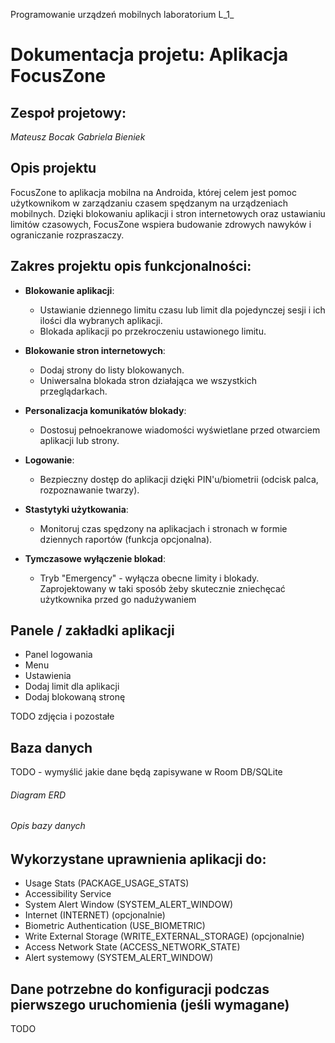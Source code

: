 Programowanie urządzeń mobilnych laboratorium L_1_ 

# Dokumentacja projetu: Aplikacja FocusZone

## Zespoł projetowy:
_Mateusz Bocak
Gabriela Bieniek_

## Opis projektu

FocusZone to aplikacja mobilna na Androida, której celem jest pomoc użytkownikom w zarządzaniu czasem spędzanym na urządzeniach mobilnych. Dzięki blokowaniu aplikacji i stron internetowych oraz ustawianiu limitów czasowych, FocusZone wspiera budowanie zdrowych nawyków i ograniczanie rozpraszaczy.


## Zakres projektu opis funkcjonalności:

- **Blokowanie aplikacji**:
    - Ustawianie dziennego limitu czasu lub limit dla pojedynczej sesji i ich ilości dla wybranych aplikacji.
    - Blokada aplikacji po przekroczeniu ustawionego limitu.

- **Blokowanie stron internetowych**:
    - Dodaj strony do listy blokowanych.
    - Uniwersalna blokada stron działająca we wszystkich przeglądarkach.

- **Personalizacja komunikatów blokady**:
    - Dostosuj pełnoekranowe wiadomości wyświetlane przed otwarciem aplikacji lub strony.

- **Logowanie**:
    - Bezpieczny dostęp do aplikacji dzięki PIN'u/biometrii (odcisk palca, rozpoznawanie twarzy).

- **Stastytyki użytkowania**:
    - Monitoruj czas spędzony na aplikacjach i stronach w formie dziennych raportów (funkcja opcjonalna).

- **Tymczasowe wyłączenie blokad**:
  - Tryb "Emergency" - wyłącza obecne limity i blokady. Zaprojektowany w taki sposób żeby skutecznie zniechęcać użytkownika przed go nadużywaniem

## Panele / zakładki aplikacji 

- Panel logowania
- Menu
- Ustawienia
- Dodaj limit dla aplikacji
- Dodaj blokowaną stronę

TODO
zdjęcia i pozostałe

## Baza danych
TODO - wymyślić jakie dane będą zapisywane w Room DB/SQLite

###### Diagram ERD

###### Opis bazy danych

## Wykorzystane uprawnienia aplikacji do:

- Usage Stats (PACKAGE_USAGE_STATS)
- Accessibility Service
- System Alert Window (SYSTEM_ALERT_WINDOW)
- Internet (INTERNET) (opcjonalnie)
- Biometric Authentication (USE_BIOMETRIC)
- Write External Storage (WRITE_EXTERNAL_STORAGE) (opcjonalnie)
- Access Network State (ACCESS_NETWORK_STATE)
- Alert systemowy (SYSTEM_ALERT_WINDOW)

## Dane potrzebne do konfiguracji podczas pierwszego uruchomienia (jeśli wymagane)

TODO